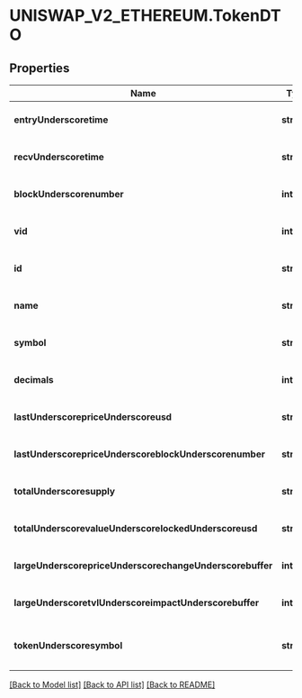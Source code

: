 # UNISWAP_V2_ETHEREUM.TokenDTO

## Properties
Name | Type | Description | Notes
------------ | ------------- | ------------- | -------------
**entryUnderscoretime** | **string** |  | [optional] [default to null]
**recvUnderscoretime** | **string** |  | [optional] [default to null]
**blockUnderscorenumber** | **integer** |  | [optional] [default to null]
**vid** | **integer** |  | [optional] [default to null]
**id** | **string** |  | [optional] [default to null]
**name** | **string** |  | [optional] [default to null]
**symbol** | **string** |  | [optional] [default to null]
**decimals** | **integer** |  | [optional] [default to null]
**lastUnderscorepriceUnderscoreusd** | **string** |  | [optional] [default to null]
**lastUnderscorepriceUnderscoreblockUnderscorenumber** | **string** |  | [optional] [default to null]
**totalUnderscoresupply** | **string** |  | [optional] [default to null]
**totalUnderscorevalueUnderscorelockedUnderscoreusd** | **string** |  | [optional] [default to null]
**largeUnderscorepriceUnderscorechangeUnderscorebuffer** | **integer** |  | [optional] [default to null]
**largeUnderscoretvlUnderscoreimpactUnderscorebuffer** | **integer** |  | [optional] [default to null]
**tokenUnderscoresymbol** | **string** |  | [optional] [readonly] [default to null]

[[Back to Model list]](../README.md#documentation-for-models) [[Back to API list]](../README.md#documentation-for-api-endpoints) [[Back to README]](../README.md)


